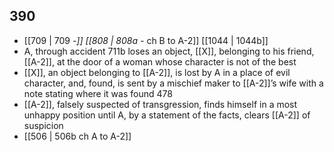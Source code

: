 ## 390
- [[709 | 709 -*]] [[808 | 808a -* ch B to A-2]] [[1044 | 1044b]] 
- A, through accident 711b loses an object, [[X]], belonging to his friend, [[A-2]], at the door of a woman whose character is not of the best
- [[X]], an object belonging to [[A-2]], is lost by A in a place of evil character, and, found, is sent by a mischief maker to [[A-2]]’s wife with a note stating where it was found 478
- [[A-2]], falsely suspected of transgression, finds himself in a most unhappy position until A, by a statement of the facts, clears [[A-2]] of suspicion
- [[506 | 506b ch A to A-2]] 

